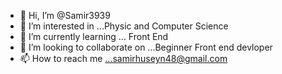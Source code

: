 - 👋 Hi, I’m @Samir3939
- 👀 I’m interested in ...Physic and Computer Science
- 🌱 I’m currently learning ... Front End
- 💞️ I’m looking to collaborate on ...Beginner Front end devloper
- 📫 How to reach me ...samirhuseyn48@gmail.com

<!---
Samir3939/Samir3939 is a ✨ special ✨ repository because its `README.md` (this file) appears on your GitHub profile.
You can click the Preview link to take a look at your changes.
--->
